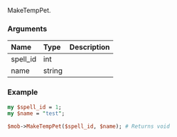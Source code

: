 MakeTempPet.
### Arguments
**Name**|**Type**|**Description**
:---|:---|:---
spell_id|int|
name|string|

### Example

```perl
my $spell_id = 1;
my $name = "test";

$mob->MakeTempPet($spell_id, $name); # Returns void
```
